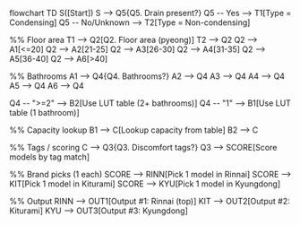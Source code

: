 flowchart TD
  S([Start])
  S --> Q5{Q5. Drain present?}
  Q5 -- Yes --> T1[Type = Condensing]
  Q5 -- No/Unknown --> T2[Type = Non-condensing]

  %% Floor area
  T1 --> Q2[Q2. Floor area (pyeong)]
  T2 --> Q2
  Q2 --> A1[<=20]
  Q2 --> A2[21-25]
  Q2 --> A3[26-30]
  Q2 --> A4[31-35]
  Q2 --> A5[36-40]
  Q2 --> A6[>40]

  %% Bathrooms
  A1 --> Q4{Q4. Bathrooms?}
  A2 --> Q4
  A3 --> Q4
  A4 --> Q4
  A5 --> Q4
  A6 --> Q4

  Q4 -- ">=2" --> B2[Use LUT table (2+ bathrooms)]
  Q4 -- "1" --> B1[Use LUT table (1 bathroom)]

  %% Capacity lookup
  B1 --> C[Lookup capacity from table]
  B2 --> C

  %% Tags / scoring
  C --> Q3{Q3. Discomfort tags?}
  Q3 --> SCORE[Score models by tag match]

  %% Brand picks (1 each)
  SCORE --> RINN[Pick 1 model in Rinnai]
  SCORE --> KIT[Pick 1 model in Kiturami]
  SCORE --> KYU[Pick 1 model in Kyungdong]

  %% Output
  RINN --> OUT1[Output #1: Rinnai (top)]
  KIT --> OUT2[Output #2: Kiturami]
  KYU --> OUT3[Output #3: Kyungdong]



